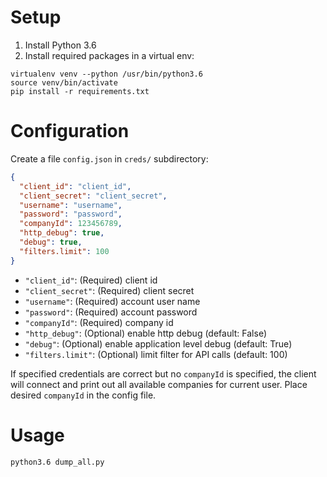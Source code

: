 # Setup

1. Install Python 3.6
2. Install required packages in a virtual env:

```
virtualenv venv --python /usr/bin/python3.6
source venv/bin/activate
pip install -r requirements.txt
```
# Configuration

Create a file `config.json` in `creds/` subdirectory:
```json
{
  "client_id": "client_id",
  "client_secret": "client_secret",
  "username": "username",
  "password": "password",
  "companyId": 123456789,
  "http_debug": true,
  "debug": true,
  "filters.limit": 100
}
```
* `"client_id"`: (Required) client id
* `"client_secret"`: (Required) client secret
* `"username"`: (Required) account user name
* `"password"`: (Required) account password
* `"companyId"`: (Required) company id
* `"http_debug"`: (Optional) enable http debug (default: False)
* `"debug"`: (Optional) enable application level debug (default: True)
* `"filters.limit"`: (Optional) limit filter for API calls (default: 100)

If specified credentials are correct but no `companyId` is specified, the client will connect
and print out all available companies for current user.
Place desired `companyId` in the config file.
# Usage

```
python3.6 dump_all.py
```